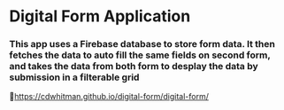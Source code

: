 <h1>Digital Form Application</h1>

<h3>This app uses a Firebase database to store form data. It then fetches the data to auto fill the same fields on second form, and takes the data from both form to desplay the data by submission in a filterable grid</h3>

🔗https://cdwhitman.github.io/digital-form/digital-form/
